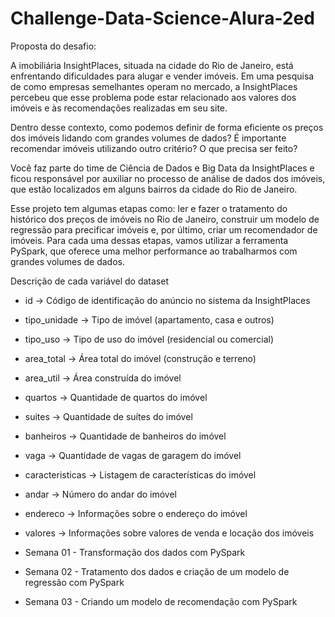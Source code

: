 # Challenge-Data-Science-Alura-2ed
Proposta do desafio:

A imobiliária InsightPlaces, situada na cidade do Rio de Janeiro, está enfrentando dificuldades para alugar e vender imóveis. Em uma pesquisa de como empresas semelhantes operam no mercado, a InsightPlaces percebeu que esse problema pode estar relacionado aos valores dos imóveis e às recomendações realizadas em seu site.

Dentro desse contexto, como podemos definir de forma eficiente os preços dos imóveis lidando com grandes volumes de dados? É importante recomendar imóveis utilizando outro critério? O que precisa ser feito?

Você faz parte do time de Ciência de Dados e Big Data da InsightPlaces e ficou responsável por auxiliar no processo de análise de dados dos imóveis, que estão localizados em alguns bairros da cidade do Rio de Janeiro.

Esse projeto tem algumas etapas como: ler e fazer o tratamento do histórico dos preços de imóveis no Rio de Janeiro, construir um modelo de regressão para precificar imóveis e, por último, criar um recomendador de imóveis. Para cada uma dessas etapas, vamos utilizar a ferramenta PySpark, que oferece uma melhor performance ao trabalharmos com grandes volumes de dados.

Descrição de cada variável do dataset
*   id ->	Código de identificação do anúncio no sistema da InsightPlaces
*   tipo_unidade ->	Tipo de imóvel (apartamento, casa e outros)
*   tipo_uso ->	Tipo de uso do imóvel (residencial ou comercial)
*   area_total ->	Área total do imóvel (construção e terreno)
*   area_util ->	Área construída do imóvel
*   quartos ->	Quantidade de quartos do imóvel
*   suites ->	Quantidade de suítes do imóvel
*   banheiros ->	Quantidade de banheiros do imóvel
*   vaga ->	Quantidade de vagas de garagem do imóvel
*   caracteristicas ->	Listagem de características do imóvel
*   andar ->	Número do andar do imóvel
*   endereco ->	Informações sobre o endereço do imóvel
*   valores ->	Informações sobre valores de venda e locação dos imóveis


*   Semana 01 - Transformação dos dados com PySpark 
*   Semana 02 - Tratamento dos dados e criação de um modelo de regressão com PySpark
*   Semana 03 - Criando um modelo de recomendação com PySpark
